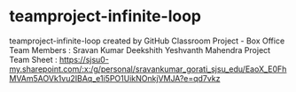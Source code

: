 # teamproject-infinite-loop
teamproject-infinite-loop created by GitHub Classroom
Project - Box Office
Team Members :
  Sravan Kumar
  Deekshith
  Yeshvanth
  Mahendra
 Project Team Sheet : https://sjsu0-my.sharepoint.com/:x:/g/personal/sravankumar_gorati_sjsu_edu/EaoX_E0FhMVAm5AOVk1vu2IBAq_e1i5PO1UikNOnkjVMJA?e=qd7vkz

